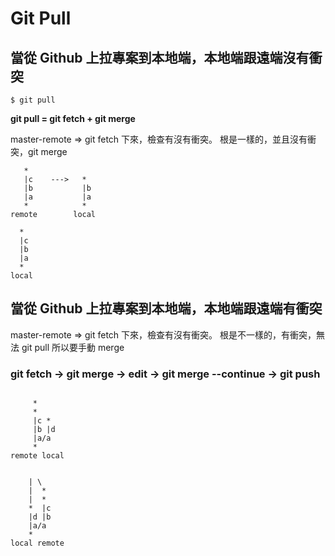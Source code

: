 # Git Pull
## 當從 Github 上拉專案到本地端，本地端跟遠端沒有衝突
```shell
$ git pull
```
**git pull = git fetch + git merge**

master-remote => git fetch 下來，檢查有沒有衝突。
根是一樣的，並且沒有衝突，git merge


```
   *
   |c    --->   *
   |b           |b
   |a           |a
   *            *
remote        local
```

```
  *
  |c
  |b
  |a
  *
local
```

## 當從 Github 上拉專案到本地端，本地端跟遠端有衝突
master-remote => git fetch 下來，檢查有沒有衝突。
根是不一樣的，有衝突，無法 git pull
所以要手動 merge

### git fetch -> git merge -> edit -> git merge --continue -> git push

```

     *
     *
     |c *
     |b |d
     |a/a
     *
remote local
```
```

    | \
    |  *
    |  *
    *  |c
    |d |b
    |a/a
    *
local remote
```
